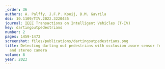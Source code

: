 ```yaml
---
_order: 36
authors: A. Palffy, J.F.P. Kooij, D.M. Gavrila
doi: 10.1109/TIV.2022.3220435
journal: IEEE Transactions on Intelligent Vehicles (T-IV)
key: dartingoutpedestrians
number: 2
pages: 1459-1472
screenshot: files/publications/dartingoutpedestrians.png
title: Detecting darting out pedestrians with occlusion aware sensor fusion of radar
  and stereo camera
volume: 8
year: 2023
---
```



